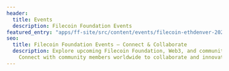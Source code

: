 ```yaml
---
header:
  title: Events
  description: Filecoin Foundation Events
featured_entry: "apps/ff-site/src/content/events/filecoin-ethdenver-2025.md"
seo:
  title: Filecoin Foundation Events – Connect & Collaborate
  description: Explore upcoming Filecoin Foundation, Web3, and community events.
    Connect with community members worldwide to collaborate and innovate.
---
```

